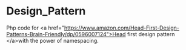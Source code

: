 # Design_Pattern
Php code for &lt;a href="https://www.amazon.com/Head-First-Design-Patterns-Brain-Friendly/dp/0596007124">Head first design pattern &lt;/a>with the power of namespacing.
